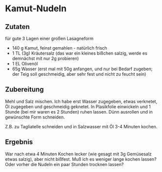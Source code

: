 # Kamut-Nudeln

## Zutaten

für gute 3 Lagen einer großen Lasagneform

- 140 g Kamut, feinst gemahlen - natürlich frisch
- 1 TL (3g) Kräutersalz (das war ein kleines bißchen salzig, werde es demnächst mit nur 2g probieren)
- 1 EL Olivenöl
- 65g Wasser (erst mal mit 50g anfangen, und nur bei Bedarf zugeben; der Teig soll geschmeidig, aber sehr fest und nicht zu feucht sein)

## Zubereitung

Mehl und Salz mischen. Ich habe erst Wasser zugegeben, etwas verknetet, Öl zugegeben und geschmeidig geknetet. In Plasikfolie einwickeln und 1 Stunde (bei mir waren es 2 Stunden) ruhen lassen. Dünn ausrollen und in gewünschte Form schneiden.

Z.B. zu Tagliatelle schneiden und in Salzwasser mit Öl 3-4 Minuten kochen.

## Ergebnis

War nach etwa 4 Minuten Kochen lecker (wie gesagt mit 3g Gemüsesalz etwas salzig), aber nicht bißfest. Muß ich es weniger lange kochen lassen? Oder vorher die Nudeln ein paar Stunden trocknen lassen?
